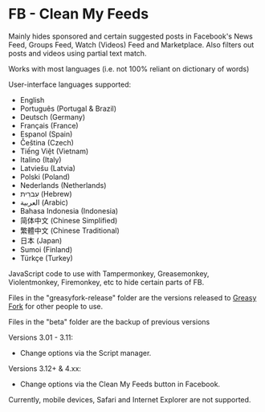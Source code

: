 # FB - Clean My Feeds

Mainly hides sponsored and certain suggested posts in Facebook's News Feed, Groups Feed, Watch (Videos) Feed and Marketplace. Also filters out posts and videos using partial text match.

Works with most languages (i.e. not 100% reliant on dictionary of words)

User-interface languages supported:
- English
- Português (Portugal & Brazil)
- Deutsch (Germany)
- Français (France)
- Espanol (Spain)
- Čeština (Czech)
- Tiếng Việt (Vietnam)
- Italino (Italy)
- Latviešu (Latvia)
- Polski (Poland)
- Nederlands (Netherlands)
- עִברִית (Hebrew)
- العربية (Arabic)
- Bahasa Indonesia (Indonesia)
- 简体中文 (Chinese Simplified)
- 繁體中文 (Chinese Traditional)
- 日本 (Japan)
- Sumoi (Finland)
- Türkçe (Turkey)

JavaScript code to use with Tampermonkey, Greasemonkey, Violentmonkey, Firemonkey, etc to hide certain parts of FB.

Files in the "greasyfork-release" folder are the versions released to [Greasy Fork](https://greasyfork.org/en/scripts/431970-fb-clean-my-feeds) for other people to use.

Files in the "beta" folder are the backup of previous versions

Versions 3.01 - 3.11: 
- Change options via the Script manager.

Versions 3.12+ & 4.xx: 
- Change options via the Clean My Feeds button in Facebook.


Currently, mobile devices, Safari and Internet Explorer are not supported.
